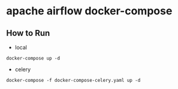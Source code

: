 
# apache airflow docker-compose

## How to Run

* local

```code
docker-compose up -d
```

* celery

```code
docker-compose -f docker-compose-celery.yaml up -d

```